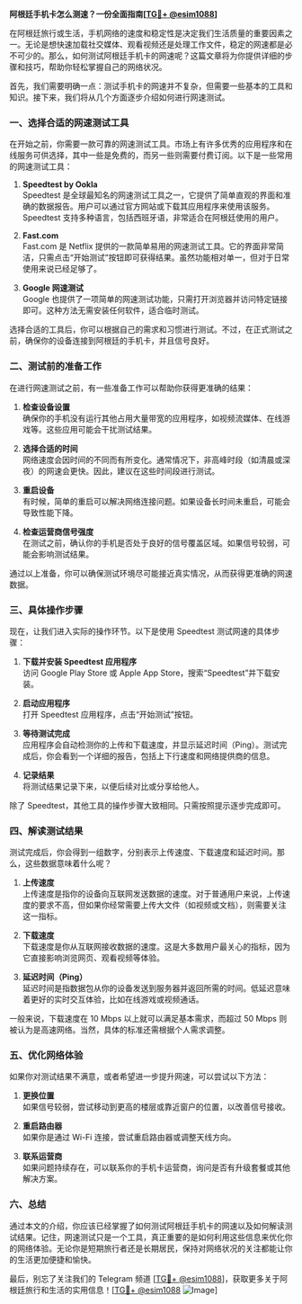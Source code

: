 **阿根廷手机卡怎么测速？一份全面指南[[TG💪+ @esim1088](https://t.me/s/esim1088)]**

在阿根廷旅行或生活，手机网络的速度和稳定性是决定我们生活质量的重要因素之一。无论是想快速加载社交媒体、观看视频还是处理工作文件，稳定的网速都是必不可少的。那么，如何测试阿根廷手机卡的网速呢？这篇文章将为你提供详细的步骤和技巧，帮助你轻松掌握自己的网络状况。

首先，我们需要明确一点：测试手机卡的网速并不复杂，但需要一些基本的工具和知识。接下来，我们将从几个方面逐步介绍如何进行网速测试。

### 一、选择合适的网速测试工具

在开始之前，你需要一款可靠的网速测试工具。市场上有许多优秀的应用程序和在线服务可供选择，其中一些是免费的，而另一些则需要付费订阅。以下是一些常用的网速测试工具：

1. **Speedtest by Ookla**  
   Speedtest 是全球最知名的网速测试工具之一，它提供了简单直观的界面和准确的数据报告。用户可以通过官方网站或下载其应用程序来使用该服务。Speedtest 支持多种语言，包括西班牙语，非常适合在阿根廷使用的用户。

2. **Fast.com**  
   Fast.com 是 Netflix 提供的一款简单易用的网速测试工具。它的界面非常简洁，只需点击“开始测试”按钮即可获得结果。虽然功能相对单一，但对于日常使用来说已经足够了。

3. **Google 网速测试**  
   Google 也提供了一项简单的网速测试功能，只需打开浏览器并访问特定链接即可。这种方法无需安装任何软件，适合临时测试。

选择合适的工具后，你可以根据自己的需求和习惯进行测试。不过，在正式测试之前，确保你的设备连接到阿根廷的手机卡，并且信号良好。

### 二、测试前的准备工作

在进行网速测试之前，有一些准备工作可以帮助你获得更准确的结果：

1. **检查设备设置**  
   确保你的手机没有运行其他占用大量带宽的应用程序，如视频流媒体、在线游戏等。这些应用可能会干扰测试结果。

2. **选择合适的时间**  
   网络速度会因时间的不同而有所变化。通常情况下，非高峰时段（如清晨或深夜）的网速会更快。因此，建议在这些时间段进行测试。

3. **重启设备**  
   有时候，简单的重启可以解决网络连接问题。如果设备长时间未重启，可能会导致性能下降。

4. **检查运营商信号强度**  
   在测试之前，确认你的手机是否处于良好的信号覆盖区域。如果信号较弱，可能会影响测试结果。

通过以上准备，你可以确保测试环境尽可能接近真实情况，从而获得更准确的网速数据。

### 三、具体操作步骤

现在，让我们进入实际的操作环节。以下是使用 Speedtest 测试网速的具体步骤：

1. **下载并安装 Speedtest 应用程序**  
   访问 Google Play Store 或 Apple App Store，搜索“Speedtest”并下载安装。

2. **启动应用程序**  
   打开 Speedtest 应用程序，点击“开始测试”按钮。

3. **等待测试完成**  
   应用程序会自动检测你的上传和下载速度，并显示延迟时间（Ping）。测试完成后，你会看到一个详细的报告，包括上下行速度和网络提供商的信息。

4. **记录结果**  
   将测试结果记录下来，以便后续对比或分享给他人。

除了 Speedtest，其他工具的操作步骤大致相同。只需按照提示逐步完成即可。

### 四、解读测试结果

测试完成后，你会得到一组数字，分别表示上传速度、下载速度和延迟时间。那么，这些数据意味着什么呢？

1. **上传速度**  
   上传速度是指你的设备向互联网发送数据的速度。对于普通用户来说，上传速度的要求不高，但如果你经常需要上传大文件（如视频或文档），则需要关注这一指标。

2. **下载速度**  
   下载速度是你从互联网接收数据的速度。这是大多数用户最关心的指标，因为它直接影响浏览网页、观看视频等体验。

3. **延迟时间（Ping）**  
   延迟时间是指数据包从你的设备发送到服务器并返回所需的时间。低延迟意味着更好的实时交互体验，比如在线游戏或视频通话。

一般来说，下载速度在 10 Mbps 以上就可以满足基本需求，而超过 50 Mbps 则被认为是高速网络。当然，具体的标准还需根据个人需求调整。

### 五、优化网络体验

如果你对测试结果不满意，或者希望进一步提升网速，可以尝试以下方法：

1. **更换位置**  
   如果信号较弱，尝试移动到更高的楼层或靠近窗户的位置，以改善信号接收。

2. **重启路由器**  
   如果你是通过 Wi-Fi 连接，尝试重启路由器或调整天线方向。

3. **联系运营商**  
   如果问题持续存在，可以联系你的手机卡运营商，询问是否有升级套餐或其他解决方案。

### 六、总结

通过本文的介绍，你应该已经掌握了如何测试阿根廷手机卡的网速以及如何解读测试结果。记住，网速测试只是一个工具，真正重要的是如何利用这些信息来优化你的网络体验。无论你是短期旅行者还是长期居民，保持对网络状况的关注都能让你的生活更加便捷和愉快。

最后，别忘了关注我们的 Telegram 频道 [[TG💪+ @esim1088](https://t.me/s/esim1088)]，获取更多关于阿根廷旅行和生活的实用信息！[[TG💪+ @esim1088](https://t.me/s/esim1088) ![Image](https://i.postimg.cc/4NQfJmqS/Snipaste-2025-05-13-00-14-12.png)]